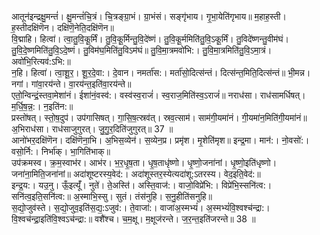 

  
आतून॑इन्द्रक्षु॒मन्तं॑। क्षु॒मन्तं॑चि॒त्रं। चि॒त्रङ्ग्रा॒भं। ग्रा॒भंसं। सङ्गृ॑भाय। गृ॒भा॒येति॑गृभाय॥ म॒हाह॒स्ती। ह॒स्तीदक्षि॑णॆन। दक्षि॑णॆ॒नेति॒दक्षि॑णॆन॥  
वि॒द्माहि। हित्वा॑। त्वा॒तु॒वि॒कू॒र्मिं। तु॒वि॒कू॒र्मिन्तु॒वि॒दे॑ष्णं। तु॒वि॒कू॒र्ममिति॑तु॒वि॒ऽकू॒र्मिं। तु॒विदे॑ष्णन्तु॒वीम॑घं। तु॒वि॒दे॒ष्णमिति॑तु॒वि॒ऽदे॒ष्णं। तु॒विम॑घ॒मिति॑तु॒विऽम॑घं॥ तु॒वि॒मा॒त्रमवो॑भि:। तु॒वि॒मा॒त्रमिति॑तु॒वि॒ऽमा॒त्रं। अवो॑भि॒रित्यव॑:ऽभि:॥  
न॒हि। हित्वा॑। त्वा॒शू॒र॒। शू॒र॒दे॒वा:। दे॒वान। नमर्ता॑स:। मर्ता॑सो॒दित्स॑न्तं। दित्स॑न्त॒मिति॒दित्स॑न्तं॥ भी॒मन्न। नगां। गांवा॒रय॑न्ते। वा॒रय॑न्त॒इति॑वा॒रय॑न्ते॥  
एतो॒न्विन्द्रं॒स्तवा॒मेशा॑नं। ईशा॑नं॒वस्व॑:। वस्व॑स्व॒राजं॑। स्व॒राज॒मिति॑स्व॒ऽराजं॑॥ नराध॑सा। राध॑सामर्धिषत्। म॒र्धि॒ष॒न्न॒:। न॒इति॑न:॥  
प्रस्तो॑षत्। स्तो॒ष॒दुप॑। उप॑गासिषत्। गा॒सि॒ष॒त्स्रव॑त्। स्रव॒त्साम॑। साम॑गी॒यमा॑नं। गी॒यमा॑न॒मिति॑गी॒यमा॑नं॥ अ॒भिराध॑सा। राध॑साजुगुरत्। जु॒गु॒र॒दिति॑जुगुरत्॥ 37 ॥  
आनो॑भर॒दक्षि॑णॆन। दक्षि॑णॆना॒भि। अ॒भिस॒व्येन॑। स॒व्येन॒प्र। प्रमृ॑श। मृ॒शेति॑मृश॥ इन्द्र॒मा। मान॑:। नो॒वसो॑:। वसो॒र्नि:। निर्भा॑क्। भा॒गिति॑भाक्॥  
उप॑क्रमस्व। क्र॒म॒स्वाभ॑र। आभ॑र। भ॒र॒धृ॒ष॒ता। धृ॒ष॒ताधृ॑ष्णो। धृ॒ष्णो॒जना॑नां। धृ॒ष्णो॒इति॑धृष्णो। जना॑ना॒मिति॒जना॑नां॥ अदा॑शूष्टरस्य॒वेद॑:। अदा॑शूस्तर॒स्येत्यदा॑शू:ऽतरस्य। वेद॒इति॒वेद॑:॥  
इन्द्र॒य:। यउ॒नु। ऊँ॒इत्यूँ॑। नुते॑। ते॒अस्ति॑। अस्ति॒वाज॑:। वाजो॒विप्रे॑भि:। विप्रे॑भि॒स्सनि॑त्व:। सनि॑त्व॒इति॒सनि॑त्व:॥ अ॒स्माभि॒स्सु। सुतं। तंस॑नुहि। स॒नु॒हीति॑सनुहि॥  
स॒द्यो॒जुव॑स्ते। स॒द्यो॒जुव॒इति॑स॒द्य॒:ऽजुव॑:। ते॒वाजा॑:। वाजा॑अ॒स्मभ्यं॑। अ॒स्मभ्यं॑वि॒श्वश्च॑न्द्रा:। वि॒श्वच॑न्द्रा॒इति॑वि॒श्वऽच॑न्द्रा:॥ वशै॑श्च। च॒म॒क्षू। म॒क्षूज॑रन्ते। ज॒र॒न्त॒इति॑जरन्ते॥ 38 ॥  
